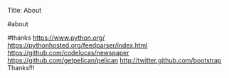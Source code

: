 Title: About

#about

#thanks
https://www.python.org/
https://pythonhosted.org/feedparser/index.html
https://github.com/codelucas/newspaper
https://github.com/getpelican/pelican
http://twitter.github.com/bootstrap
Thanks!!!
